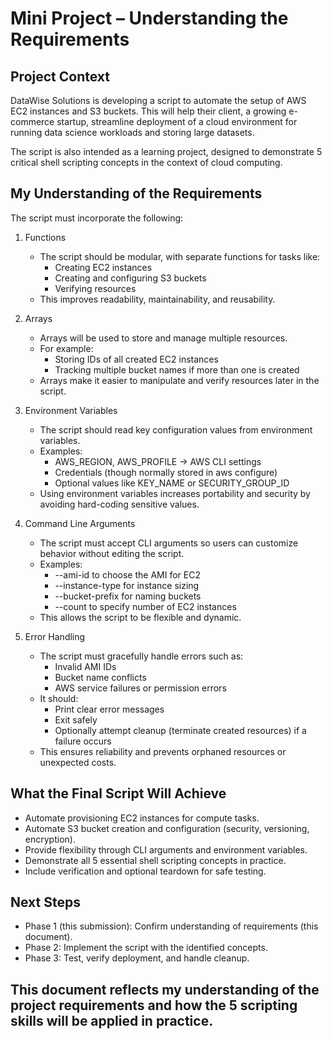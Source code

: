 
# Mini Project – Understanding the Requirements

## Project Context

DataWise Solutions is developing a script to automate the setup of AWS EC2 instances and S3 buckets. This will help their client, a growing e-commerce startup, streamline deployment of a cloud environment for running data science workloads and storing large datasets.

The script is also intended as a learning project, designed to demonstrate 5 critical shell scripting concepts in the context of cloud computing.

## My Understanding of the Requirements

The script must incorporate the following:

1. Functions
    - The script should be modular, with separate functions for tasks like:
        - Creating EC2 instances
        - Creating and configuring S3 buckets
        - Verifying resources
    - This improves readability, maintainability, and reusability.

2. Arrays

    - Arrays will be used to store and manage multiple resources.
    - For example:
        - Storing IDs of all created EC2 instances
        - Tracking multiple bucket names if more than one is created
    - Arrays make it easier to manipulate and verify resources later in the script.

3. Environment Variables

    - The script should read key configuration values from environment variables.
    - Examples:
        - AWS_REGION, AWS_PROFILE → AWS CLI settings
        - Credentials (though normally stored in aws configure)
        - Optional values like KEY_NAME or SECURITY_GROUP_ID
    - Using environment variables increases portability and security by avoiding hard-coding sensitive values.

4. Command Line Arguments

    - The script must accept CLI arguments so users can customize behavior without editing the script.
    - Examples:
        - --ami-id to choose the AMI for EC2
        - --instance-type for instance sizing
        - --bucket-prefix for naming buckets
        - --count to specify number of EC2 instances
    - This allows the script to be flexible and dynamic.

5. Error Handling

    - The script must gracefully handle errors such as:
        - Invalid AMI IDs
        - Bucket name conflicts
        - AWS service failures or permission errors
    - It should:
        - Print clear error messages
        - Exit safely
        - Optionally attempt cleanup (terminate created resources) if a failure occurs
    - This ensures reliability and prevents orphaned resources or unexpected costs.

## What the Final Script Will Achieve

- Automate provisioning EC2 instances for compute tasks.
- Automate S3 bucket creation and configuration (security, versioning, encryption).
- Provide flexibility through CLI arguments and environment variables.
- Demonstrate all 5 essential shell scripting concepts in practice.
- Include verification and optional teardown for safe testing.

## Next Steps

- Phase 1 (this submission): Confirm understanding of requirements (this document).
- Phase 2: Implement the script with the identified concepts.
- Phase 3: Test, verify deployment, and handle cleanup.

## This document reflects my understanding of the project requirements and how the 5 scripting skills will be applied in practice.
